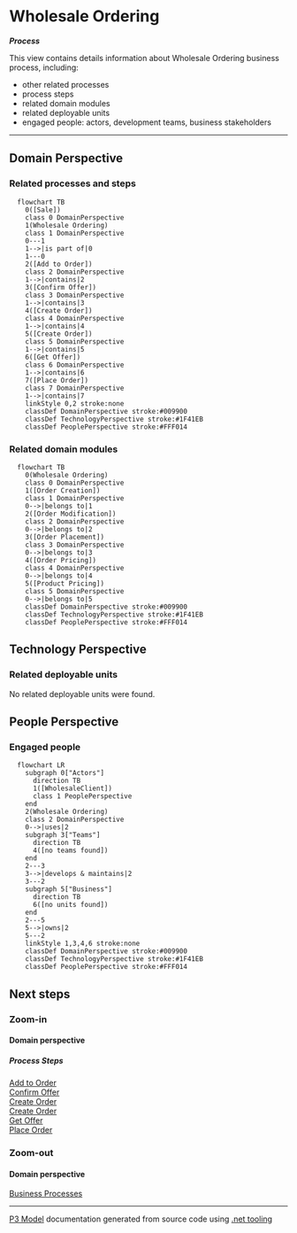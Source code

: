 ﻿
# Wholesale Ordering

***Process***  

This view contains details information about Wholesale Ordering business process, including:
- other related processes
- process steps
- related domain modules
- related deployable units
- engaged people: actors, development teams, business stakeholders  

---



## Domain Perspective


### Related processes and steps

```mermaid
  flowchart TB
    0([Sale])
    class 0 DomainPerspective
    1(Wholesale Ordering)
    class 1 DomainPerspective
    0---1
    1-->|is part of|0
    1---0
    2([Add to Order])
    class 2 DomainPerspective
    1-->|contains|2
    3([Confirm Offer])
    class 3 DomainPerspective
    1-->|contains|3
    4([Create Order])
    class 4 DomainPerspective
    1-->|contains|4
    5([Create Order])
    class 5 DomainPerspective
    1-->|contains|5
    6([Get Offer])
    class 6 DomainPerspective
    1-->|contains|6
    7([Place Order])
    class 7 DomainPerspective
    1-->|contains|7
    linkStyle 0,2 stroke:none
    classDef DomainPerspective stroke:#009900
    classDef TechnologyPerspective stroke:#1F41EB
    classDef PeoplePerspective stroke:#FFF014
```

### Related domain modules

```mermaid
  flowchart TB
    0(Wholesale Ordering)
    class 0 DomainPerspective
    1([Order Creation])
    class 1 DomainPerspective
    0-->|belongs to|1
    2([Order Modification])
    class 2 DomainPerspective
    0-->|belongs to|2
    3([Order Placement])
    class 3 DomainPerspective
    0-->|belongs to|3
    4([Order Pricing])
    class 4 DomainPerspective
    0-->|belongs to|4
    5([Product Pricing])
    class 5 DomainPerspective
    0-->|belongs to|5
    classDef DomainPerspective stroke:#009900
    classDef TechnologyPerspective stroke:#1F41EB
    classDef PeoplePerspective stroke:#FFF014
```

## Technology Perspective


### Related deployable units

No related deployable units were found.  

## People Perspective


### Engaged people

```mermaid
  flowchart LR
    subgraph 0["Actors"]
      direction TB
      1([WholesaleClient])
      class 1 PeoplePerspective
    end
    2(Wholesale Ordering)
    class 2 DomainPerspective
    0-->|uses|2
    subgraph 3["Teams"]
      direction TB
      4([no teams found])
    end
    2---3
    3-->|develops & maintains|2
    3---2
    subgraph 5["Business"]
      direction TB
      6([no units found])
    end
    2---5
    5-->|owns|2
    5---2
    linkStyle 1,3,4,6 stroke:none
    classDef DomainPerspective stroke:#009900
    classDef TechnologyPerspective stroke:#1F41EB
    classDef PeoplePerspective stroke:#FFF014
```

## Next steps


### Zoom-in


#### Domain perspective


##### Process Steps

[Add to Order](../../../Concepts/Sales/WholesaleOrdering/OrderModification/AddToOrder.md)  
[Confirm Offer](../../../Concepts/Sales/WholesaleOrdering/OrderPricing/ConfirmOffer.md)  
[Create Order](../../../Concepts/Sales/WholesaleOrdering/ProductPricing/CreateOrder.md)  
[Create Order](../../../Concepts/Sales/WholesaleOrdering/OrderCreation/CreateOrder.md)  
[Get Offer](../../../Concepts/Sales/WholesaleOrdering/OrderPricing/GetOffer.md)  
[Place Order](../../../Concepts/Sales/WholesaleOrdering/OrderPlacement/PlaceOrder.md)  

### Zoom-out


#### Domain perspective

[Business Processes](../../BusinessProcesses.md)  

---

[P3 Model](https://github.com/P3-model/P3-model) documentation generated from source code using [.net tooling](https://github.com/P3-model/P3-model-dotnet)